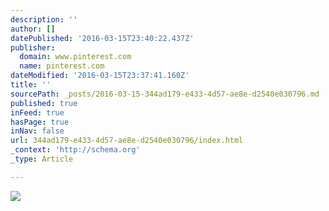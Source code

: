 ```yaml
---
description: ''
author: []
datePublished: '2016-03-15T23:40:22.437Z'
publisher:
  domain: www.pinterest.com
  name: pinterest.com
dateModified: '2016-03-15T23:37:41.160Z'
title: ''
sourcePath: _posts/2016-03-15-344ad179-e433-4d57-ae8e-d2540e030796.md
published: true
inFeed: true
hasPage: true
inNav: false
url: 344ad179-e433-4d57-ae8e-d2540e030796/index.html
_context: 'http://schema.org'
_type: Article

---
```

![](https://s-media-cache-ak0.pinimg.com/564x/b5/12/f3/b512f358fe43a45af0e13e946633042d.jpg)